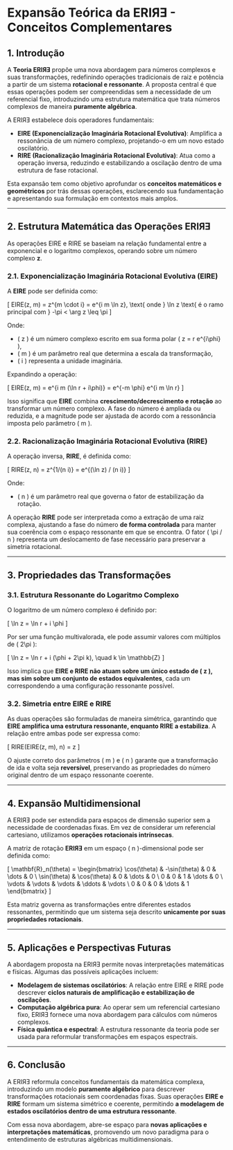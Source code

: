 # **Expansão Teórica da ERIЯƎ - Conceitos Complementares**

## **1. Introdução**
A **Teoria ERIЯƎ** propõe uma nova abordagem para números complexos e suas transformações, redefinindo operações tradicionais de raiz e potência a partir de um sistema **rotacional e ressonante**. A proposta central é que essas operações podem ser compreendidas sem a necessidade de um referencial fixo, introduzindo uma estrutura matemática que trata números complexos de maneira **puramente algébrica**.

A ERIЯƎ estabelece dois operadores fundamentais:
- **EIRE (Exponencialização Imaginária Rotacional Evolutiva)**: Amplifica a ressonância de um número complexo, projetando-o em um novo estado oscilatório.
- **RIRE (Racionalização Imaginária Rotacional Evolutiva)**: Atua como a operação inversa, reduzindo e estabilizando a oscilação dentro de uma estrutura de fase rotacional.

Esta expansão tem como objetivo aprofundar os **conceitos matemáticos e geométricos** por trás dessas operações, esclarecendo sua fundamentação e apresentando sua formulação em contextos mais amplos.

---

## **2. Estrutura Matemática das Operações ERIЯƎ**
As operações EIRE e RIRE se baseiam na relação fundamental entre a exponencial e o logaritmo complexos, operando sobre um número complexo **z**.

### **2.1. Exponencialização Imaginária Rotacional Evolutiva (EIRE)**
A **EIRE** pode ser definida como:

\[
EIRE(z, m) = z^{m \cdot i} = e^{i m \ln z}, \text{ onde } \ln z \text{ é o ramo principal com } -\pi < \arg z \leq \pi
\]

Onde:
- \( z \) é um número complexo escrito em sua forma polar \( z = r e^{i\phi} \),
- \( m \) é um parâmetro real que determina a escala da transformação,
- \( i \) representa a unidade imaginária.

Expandindo a operação:

\[
EIRE(z, m) = e^{i m (\ln r + i\phi)} = e^{-m \phi} e^{i m \ln r}
\]

Isso significa que **EIRE** combina **crescimento/decrescimento e rotação** ao transformar um número complexo. A fase do número é ampliada ou reduzida, e a magnitude pode ser ajustada de acordo com a ressonância imposta pelo parâmetro \( m \).

### **2.2. Racionalização Imaginária Rotacional Evolutiva (RIRE)**
A operação inversa, **RIRE**, é definida como:

\[
RIRE(z, n) = z^{1/(n i)} = e^{(\ln z) / (n i)}
\]

Onde:
- \( n \) é um parâmetro real que governa o fator de estabilização da rotação.

A operação **RIRE** pode ser interpretada como a extração de uma raiz complexa, ajustando a fase do número **de forma controlada** para manter sua coerência com o espaço ressonante em que se encontra. O fator \( \pi / n \) representa um deslocamento de fase necessário para preservar a simetria rotacional.

---

## **3. Propriedades das Transformações**
### **3.1. Estrutura Ressonante do Logaritmo Complexo**
O logaritmo de um número complexo é definido por:

\[
\ln z = \ln r + i \phi
\]

Por ser uma função multivalorada, ele pode assumir valores com múltiplos de \( 2\pi \):

\[
\ln z = \ln r + i (\phi + 2\pi k), \quad k \in \mathbb{Z}
\]

Isso implica que **EIRE e RIRE não atuam sobre um único estado de \( z \), mas sim sobre um conjunto de estados equivalentes**, cada um correspondendo a uma configuração ressonante possível.

### **3.2. Simetria entre EIRE e RIRE**
As duas operações são formuladas de maneira simétrica, garantindo que **EIRE amplifica uma estrutura ressonante, enquanto RIRE a estabiliza**. A relação entre ambas pode ser expressa como:

\[
RIRE(EIRE(z, m), n) = z
\]

O ajuste correto dos parâmetros \( m \) e \( n \) garante que a transformação de ida e volta seja **reversível**, preservando as propriedades do número original dentro de um espaço ressonante coerente.

---

## **4. Expansão Multidimensional**
A ERIЯƎ pode ser estendida para espaços de dimensão superior sem a necessidade de coordenadas fixas. Em vez de considerar um referencial cartesiano, utilizamos **operações rotacionais intrínsecas**.

A matriz de rotação **ERIЯƎ** em um espaço \( n \)-dimensional pode ser definida como:

\[
\mathbf{R}_n(\theta) =
\begin{bmatrix}
\cos(\theta) & -\sin(\theta) & 0 & \dots & 0 \\
\sin(\theta) & \cos(\theta) & 0 & \dots & 0 \\
0 & 0 & 1 & \dots & 0 \\
\vdots & \vdots & \vdots & \ddots & \vdots \\
0 & 0 & 0 & \dots & 1
\end{bmatrix}
\]

Esta matriz governa as transformações entre diferentes estados ressonantes, permitindo que um sistema seja descrito **unicamente por suas propriedades rotacionais**.

---

## **5. Aplicações e Perspectivas Futuras**
A abordagem proposta na ERIЯƎ permite novas interpretações matemáticas e físicas. Algumas das possíveis aplicações incluem:

- **Modelagem de sistemas oscilatórios**: A relação entre EIRE e RIRE pode descrever **ciclos naturais de amplificação e estabilização de oscilações**.
- **Computação algébrica pura**: Ao operar sem um referencial cartesiano fixo, ERIЯƎ fornece uma nova abordagem para cálculos com números complexos.
- **Física quântica e espectral**: A estrutura ressonante da teoria pode ser usada para reformular transformações em espaços espectrais.

---

## **6. Conclusão**
A ERIЯƎ reformula conceitos fundamentais da matemática complexa, introduzindo um modelo **puramente algébrico** para descrever transformações rotacionais sem coordenadas fixas. Suas operações **EIRE e RIRE** formam um sistema simétrico e coerente, permitindo **a modelagem de estados oscilatórios dentro de uma estrutura ressonante**.

Com essa nova abordagem, abre-se espaço para **novas aplicações e interpretações matemáticas**, promovendo um novo paradigma para o entendimento de estruturas algébricas multidimensionais.
